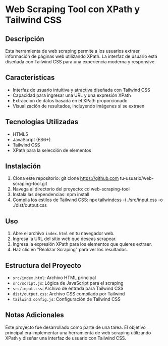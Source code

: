 # Web Scraping Tool con XPath y Tailwind CSS

## Descripción
Esta herramienta de web scraping permite a los usuarios extraer información de páginas web utilizando XPath. La interfaz de usuario está diseñada con Tailwind CSS para una experiencia moderna y responsive.

## Características
- Interfaz de usuario intuitiva y atractiva diseñada con Tailwind CSS
- Capacidad para ingresar una URL y una expresión XPath
- Extracción de datos basada en el XPath proporcionado
- Visualización de resultados, incluyendo imágenes si se extraen

## Tecnologías Utilizadas
- HTML5
- JavaScript (ES6+)
- Tailwind CSS
- XPath para la selección de elementos

## Instalación
1. Clona este repositorio: git clone https://github.com tu-usuario/web-scraping-tool.git
2. Navega al directorio del proyecto: cd web-scraping-tool
3. Instala las dependencias: npm install
4. Compila los estilos de Tailwind CSS: npx tailwindcss -i ./src/input.css -o ./dist/output.css

## Uso
1. Abre el archivo `index.html` en tu navegador web.
2. Ingresa la URL del sitio web que deseas scrapear.
3. Ingresa la expresión XPath para los elementos que quieres extraer.
4. Haz clic en "Realizar Scraping" para ver los resultados.

## Estructura del Proyecto
- `src/index.html`: Archivo HTML principal
- `src/script.js`: Lógica de JavaScript para el scraping
- `src/input.css`: Archivo de entrada para Tailwind CSS
- `dist/output.css`: Archivo CSS compilado por Tailwind
- `tailwind.config.js`: Configuración de Tailwind CSS

## Notas Adicionales
Este proyecto fue desarrollado como parte de una tarea. El objetivo principal era implementar una herramienta de web scraping utilizando XPath y diseñar una interfaz de usuario con Tailwind CSS.